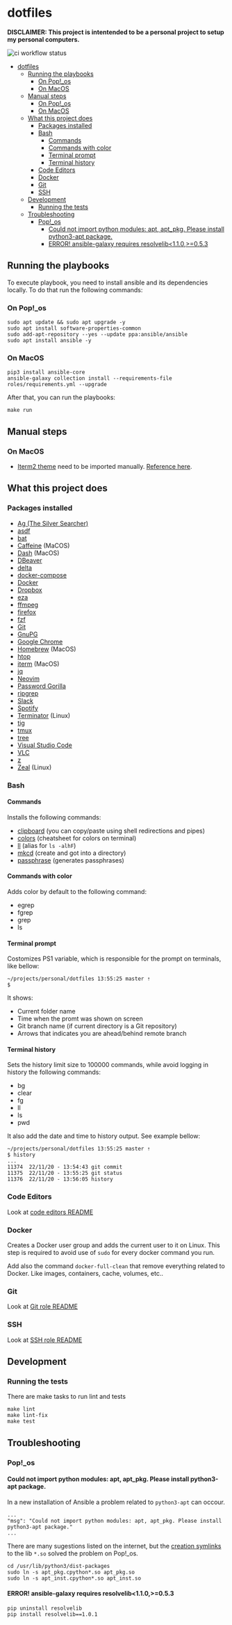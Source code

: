 # dotfiles

**DISCLAIMER: This project is intentended to be a personal project to setup my
personal computers.**

![ci workflow
status](https://github.com/deniscostadsc/dotfiles/actions/workflows/ci.yml/badge.svg)

- [dotfiles](#dotfiles)
  - [Running the playbooks](#running-the-playbooks)
    - [On Pop!\_os](#on-pop_os)
    - [On MacOS](#on-macos)
  - [Manual steps](#manual-steps)
    - [On Pop!\_os](#on-pop_os-1)
    - [On MacOS](#on-macos-1)
  - [What this project does](#what-this-project-does)
    - [Packages installed](#packages-installed)
    - [Bash](#bash)
      - [Commands](#commands)
      - [Commands with color](#commands-with-color)
      - [Terminal prompt](#terminal-prompt)
      - [Terminal history](#terminal-history)
    - [Code Editors](#code-editors)
    - [Docker](#docker)
    - [Git](#git)
    - [SSH](#ssh)
  - [Development](#development)
    - [Running the tests](#running-the-tests)
  - [Troubleshooting](#troubleshooting)
    - [Pop!\_os](#pop_os)
      - [Could not import python modules: apt, apt\_pkg. Please install python3-apt package.](#could-not-import-python-modules-apt-apt_pkg-please-install-python3-apt-package)
      - [ERROR! ansible-galaxy requires resolvelib\<1.1.0,\>=0.5.3](#error-ansible-galaxy-requires-resolvelib110053)

## Running the playbooks

To execute playbook, you need to install ansible and its dependencies locally.
To do that run the following commands:


### On Pop!_os

```
sudo apt update && sudo apt upgrade -y
sudo apt install software-properties-common
sudo add-apt-repository --yes --update ppa:ansible/ansible
sudo apt install ansible -y
```

### On MacOS

```
pip3 install ansible-core
ansible-galaxy collection install --requirements-file roles/requirements.yml --upgrade
```

After that, you can run the playbooks:

```
make run
```

## Manual steps

### On MacOS

- [Iterm2 theme](/roles/terminal/files/Dracula.itermcolors) need to be imported
  manually. [Reference here](https://draculatheme.com/iterm).

## What this project does

### Packages installed

- [Ag (The Silver
  Searcher)](https://github.com/ggreer/the_silver_searcher#readme)
- [asdf](https://github.com/asdf-vm/asdf#readme)
- [bat](https://github.com/sharkdp/bat#readme)
- [Caffeine](https://www.caffeine-app.net/) (MaCOS)
- [Dash](https://kapeli.com/dash) (MacOS)
- [DBeaver](https://dbeaver.io/)
- [delta](https://github.com/dandavison/delta#readme)
- [docker-compose](https://docs.docker.com/compose/)
- [Docker](https://docs.docker.com/)
- [Dropbox](https://www.dropbox.com/)
- [eza](https://github.com/eza-community/eza#readme)
- [ffmpeg](https://ffmpeg.org/)
- [firefox](https://www.mozilla.org/en-US/firefox/new/)
- [fzf](https://github.com/junegunn/fzf#readme)
- [Git](https://git-scm.com/)
- [GnuPG](https://gnupg.org/)
- [Google Chrome](https://www.google.com/intl/en/chrome/)
- [Homebrew](https://brew.sh/) (MacOS)
- [htop](https://github.com/htop-dev/htop#readme)
- [iterm](https://iterm2.com/) (MacOS)
- [jq](https://jqlang.github.io/jq/)
- [Neovim](https://neovim.io/)
- [Password Gorilla](https://github.com/zdia/gorilla#readme)
- [ripgrep](https://github.com/BurntSushi/ripgrep#readme)
- [Slack](https://slack.com/)
- [Spotify](https://www.spotify.com)
- [Terminator](https://gnome-terminator.org/) (Linux)
- [tig](https://github.com/jonas/tig#readme)
- [tmux](https://github.com/tmux/tmux#readme)
- [tree](https://linux.die.net/man/1/tree)
- [Visual Studio Code](https://code.visualstudio.com/)
- [VLC](https://www.videolan.org/vlc/)
- [z](https://github.com/rupa/z/#readme)
- [Zeal](https://zealdocs.org/) (Linux)

### Bash

#### Commands

Installs the following commands:

- [clipboard](/roles/bash/files/bin/clipboard.sh) (you can copy/paste using shell
  redirections and pipes)
- [colors](/roles/bash/files/bin/colors.sh) (cheatsheet for colors on terminal)
- [ll](/roles/bash/files/bash_aliases.sh) (alias for `ls -alhF`)
- [mkcd](/roles/bash/files/bash_functions.sh) (create and got into a directory)
- [passphrase](/roles/bash/files/bin/passphrase.sh) (generates passphrases)

#### Commands with color

Adds color by default to the following command:

- egrep
- fgrep
- grep
- ls

#### Terminal prompt

Costomizes PS1 variable, which is responsible for the prompt on terminals, like
bellow:

```
~/projects/personal/dotfiles 13:55:25 master ⇡
$
```

It shows:

- Current folder name
- Time when the promt was shown on screen
- Git branch name (if current directory is a Git repository)
- Arrows that indicates you are ahead/behind remote branch

#### Terminal history

Sets the history limit size to 100000 commands, while avoid logging in history
the following commands:

- bg
- clear
- fg
- ll
- ls
- pwd

It also add the date and time to history output. See example bellow:

```
~/projects/personal/dotfiles 13:55:25 master ⇡
$ history
...
11374  22/11/20 - 13:54:43 git commit
11375  22/11/20 - 13:55:25 git status
11376  22/11/20 - 13:56:05 history
```

### Code Editors

Look at [code editors README](/roles/code_editors/README.md)

### Docker

Creates a Docker user group and adds the current user to it on Linux. This step
is required to avoid use of `sudo` for every docker command you run.

Add also the command `docker-full-clean` that remove everything related to
Docker. Like images, containers, cache, volumes, etc..

### Git

Look at [Git role README](/roles/git/README.md)

### SSH

Look at [SSH role README](/roles/ssh/README.md)

## Development

### Running the tests

There are make tasks to run lint and tests

```
make lint
make lint-fix
make test
```

## Troubleshooting

### Pop!_os

#### Could not import python modules: apt, apt_pkg. Please install python3-apt package.

In a new installation of Ansible a problem related to `python3-apt` can occour.

```
...
"msg": "Could not import python modules: apt, apt_pkg. Please install python3-apt package."
...
```

There are many sugestions listed on the internet, but the [creation
symlinks](https://stackoverflow.com/a/69107017) to the lib `*.so` solved the
problem on Pop!_os.

```
cd /usr/lib/python3/dist-packages
sudo ln -s apt_pkg.cpython*.so apt_pkg.so
sudo ln -s apt_inst.cpython*.so apt_inst.so
```

#### ERROR! ansible-galaxy requires resolvelib<1.1.0,>=0.5.3

```
pip uninstall resolvelib
pip install resolvelib==1.0.1
```
